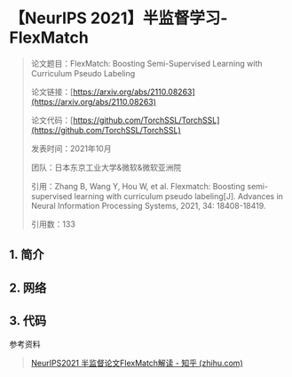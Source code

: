 # 【NeurIPS 2021】半监督学习-FlexMatch

> 论文题目：FlexMatch: Boosting Semi-Supervised Learning with Curriculum Pseudo Labeling
>
> 论文链接：[https://arxiv.org/abs/2110.08263](https://arxiv.org/abs/2110.08263)
>
> 论文代码：[https://github.com/TorchSSL/TorchSSL](https://github.com/TorchSSL/TorchSSL)
>
> 发表时间：2021年10月
>
> 团队：日本东京工业大学&微软&微软亚洲院
>
> 引用：Zhang B, Wang Y, Hou W, et al. Flexmatch: Boosting semi-supervised learning with curriculum pseudo labeling[J]. Advances in Neural Information Processing Systems, 2021, 34: 18408-18419.
>
> 引用数：133

## 1. 简介





## 2. 网络





## 3. 代码





参考资料

> [NeurIPS2021 半监督论文FlexMatch解读 - 知乎 (zhihu.com)](https://zhuanlan.zhihu.com/p/430387494)